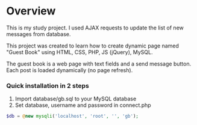 # Overview
 
This is my study project. I used AJAX requests to update the list of new messages from database. 

This project was created to learn how to create dynamic page named "Guest Book" using HTML, CSS, PHP, JS (jQuery), MySQL.

The guest book is a web page with text fields and a send message button. Each post is loaded dynamically (no page refresh).

### Quick installation in 2 steps
1. Import database/gb.sql to your MySQL database
2. Set database, username and password in connect.php
```php
$db = @new mysqli('localhost', 'root', '', 'gb');
```
